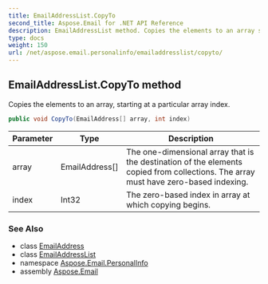 ```yaml
---
title: EmailAddressList.CopyTo
second_title: Aspose.Email for .NET API Reference
description: EmailAddressList method. Copies the elements to an array starting at a particular array index
type: docs
weight: 150
url: /net/aspose.email.personalinfo/emailaddresslist/copyto/
---
```

## EmailAddressList.CopyTo method

Copies the elements to an array, starting at a particular array index.

```csharp
public void CopyTo(EmailAddress[] array, int index)
```

| Parameter | Type | Description |
| --- | --- | --- |
| array | EmailAddress[] | The one-dimensional array that is the destination of the elements copied from collections. The array must have zero-based indexing. |
| index | Int32 | The zero-based index in array at which copying begins. |

### See Also

* class [EmailAddress](../../emailaddress/)
* class [EmailAddressList](../)
* namespace [Aspose.Email.PersonalInfo](../../emailaddresslist/)
* assembly [Aspose.Email](../../../)


